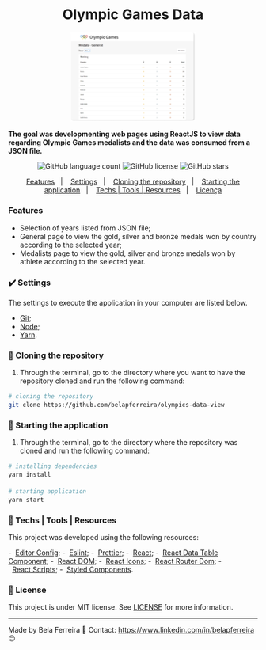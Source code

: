<h1 align="center">
  Olympic Games Data
</h1>

<p align="center">
  <img src="src/assets/olympic-games.png" width="50%" height="50%" max-width:100% >
</p>

<strong align="center">
  The goal was developmenting web pages using ReactJS to view data regarding Olympic Games medalists and the data was consumed from a JSON file.
</strong>

<p align="center">
  <img alt="GitHub language count" src="https://img.shields.io/github/languages/count/belapferreira/olympics-data-view">

  <img alt="GitHub license" src="https://img.shields.io/github/license/belapferreira/olympics-data-view">

  <img alt="GitHub stars" src="https://img.shields.io/github/stars/belapferreira/olympics-data-view?style=social">
</p>

<p align="center">
  <a href="#features">Features</a>&nbsp;&nbsp;&nbsp;|&nbsp;&nbsp;&nbsp;
  <a href="#heavy_check_mark-settings">Settings</a>&nbsp;&nbsp;&nbsp;|&nbsp;&nbsp;&nbsp;
  <a href="#arrow_down_small-cloning-the-repository">Cloning the repository</a>&nbsp;&nbsp;&nbsp;|&nbsp;&nbsp;&nbsp;
  <a href="#beginner-starting-the-application">Starting the application</a>&nbsp;&nbsp;&nbsp;|&nbsp;&nbsp;&nbsp;
  <a href="#wrench-techs--tools--resources">Techs | Tools | Resources</a>&nbsp;&nbsp;&nbsp;|&nbsp;&nbsp;&nbsp;
  <a href="#memo-license">Licença</a>
</p>

### Features

- Selection of years listed from JSON file;
- General page to view the gold, silver and bronze medals won by country according to the selected year;
- Medalists page to view the gold, silver and bronze medals won by athlete according to the selected year.
### :heavy_check_mark: Settings

The settings to execute the application in your computer are listed below.

-  [Git](https://git-scm.com);
-  [Node](https://nodejs.org/);
-  [Yarn](https://yarnpkg.com/).

### :arrow_down_small: Cloning the repository
1. Through the terminal, go to the directory where you want to have the repository cloned and run the following command:
```bash
# cloning the repository
git clone https://github.com/belapferreira/olympics-data-view
```

### :beginner: Starting the application
1. Through the terminal, go to the directory where the repository was cloned and run the following command:
```bash
# installing dependencies
yarn install

# starting application
yarn start
```
### :wrench: Techs | Tools | Resources

This project was developed using the following resources:

-  [Editor Config](https://editorconfig.org/);
-  [Eslint](https://eslint.org/);
-  [Prettier](https://prettier.io/);
-  [React](https://pt-br.reactjs.org/);
-  [React Data Table Component](https://github.com/jbetancur/react-data-table-component);
-  [React DOM](https://pt-br.reactjs.org/docs/react-dom.html);
-  [React Icons](https://react-icons.github.io/react-icons/);
-  [React Router Dom](https://reactrouter.com/web/guides/quick-start);
-  [React Scripts](https://github.com/facebook/create-react-app/tree/master/packages/react-scripts);
-  [Styled Components](https://styled-components.com/).

### :memo: License
This project is under MIT license. See [LICENSE](https://github.com/belapferreira/olympics-data-view/blob/master/LICENSE) for more information.

---

Made by Bela Ferreira :blue_heart: Contact: https://www.linkedin.com/in/belapferreira :blush:
